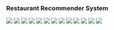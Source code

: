 ### Restaurant Recommender System

![](/img/0001.jpg)
![](/img/0002.jpg)
![](/img/0003.jpg)
![](/img/0004.jpg)
![](/img/0005.jpg)
![](/img/0006.jpg)
![](/img/0007.jpg)
![](/img/0008.jpg)
![](/img/0009.jpg)
![](/img/0010.jpg)
![](/img/0011.jpg)
![](/img/0012.jpg)
![](/img/0013.jpg)
